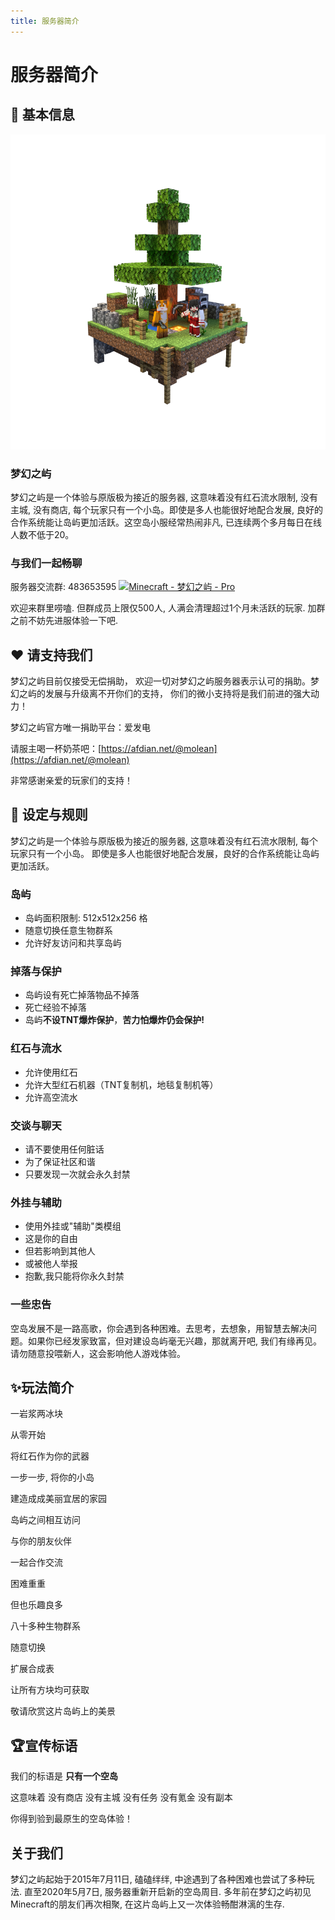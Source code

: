 ```yaml
---
title: 服务器简介
---
```


# 服务器简介


## 📰 基本信息

<center><img src="../../.vuepress/dist/assets/img/island_b.png" alt="isletopia-logo" style="zoom:66%;" /></center>

### 梦幻之屿


梦幻之屿是一个体验与原版极为接近的服务器, 这意味着没有红石流水限制, 没有主城, 没有商店, 每个玩家只有一个小岛。即使是多人也能很好地配合发展, 良好的合作系统能让岛屿更加活跃。这空岛小服经常热闹非凡, 已连续两个多月每日在线人数不低于20。



### 与我们一起畅聊

服务器交流群: 483653595 <a target="_blank" href="https://qm.qq.com/cgi-bin/qm/qr?k=5lFa2ORulp-y9jlqY3YniQaMG1xc2f5S&jump_from=webapi"><img border="0" src="//pub.idqqimg.com/wpa/images/group.png" alt="Minecraft - 梦幻之屿 - Pro" title="Minecraft - 梦幻之屿 - Pro"></a>

欢迎来群里唠嗑. 但群成员上限仅500人, 人满会清理超过1个月未活跃的玩家. 加群之前不妨先进服体验一下吧.



## :heart: 请支持我们

梦幻之屿目前仅接受无偿捐助， 欢迎一切对梦幻之屿服务器表示认可的捐助。梦幻之屿的发展与升级离不开你们的支持， 你们的微小支持将是我们前进的强大动力！

梦幻之屿官方唯一捐助平台：爱发电

请服主喝一杯奶茶吧：[https://afdian.net/@molean](https://afdian.net/@molean)

非常感谢亲爱的玩家们的支持！



## 📐 设定与规则

梦幻之屿是一个体验与原版极为接近的服务器, 这意味着没有红石流水限制, 每个玩家只有一个小岛。 即使是多人也能很好地配合发展，良好的合作系统能让岛屿更加活跃。

### 岛屿

- 岛屿面积限制: 512x512x256 格
- 随意切换任意生物群系
- 允许好友访问和共享岛屿

### 掉落与保护

- 岛屿设有死亡掉落物品不掉落
- 死亡经验不掉落
- 岛屿**不设TNT爆炸保护**，**苦力怕爆炸仍会保护!**

### 红石与流水

- 允许使用红石
- 允许大型红石机器（TNT复制机，地毯复制机等）
- 允许高空流水

### 交谈与聊天

- 请不要使用任何脏话
- 为了保证社区和谐
- 只要发现一次就会永久封禁

### 外挂与辅助

- 使用外挂或"辅助"类模组
-  这是你的自由
- 但若影响到其他人
- 或被他人举报
- 抱歉,我只能将你永久封禁

### 一些忠告

空岛发展不是一路高歌，你会遇到各种困难。去思考，去想象，用智慧去解决问题。如果你已经发家致富，但对建设岛屿毫无兴趣，那就离开吧, 我们有缘再见。请勿随意投喂新人，这会影响他人游戏体验。



## ✨玩法简介

一岩浆两冰块

从零开始

将红石作为你的武器

一步一步, 将你的小岛

建造成成美丽宜居的家园

岛屿之间相互访问

与你的朋友伙伴

一起合作交流

困难重重

但也乐趣良多

八十多种生物群系

随意切换

扩展合成表

让所有方块均可获取

敬请欣赏这片岛屿上的美景



## 🏆宣传标语

我们的标语是
**只有一个空岛**

这意味着
没有商店
没有主城
没有任务
没有氪金
没有副本

你得到验到最原生的空岛体验！



## 关于我们

梦幻之屿起始于2015年7月11日, 磕磕绊绊, 中途遇到了各种困难也尝试了多种玩法. 直至2020年5月7日, 服务器重新开启新的空岛周目. 多年前在梦幻之屿初见Minecraft的朋友们再次相聚, 在这片岛屿上又一次体验畅酣淋漓的生存.